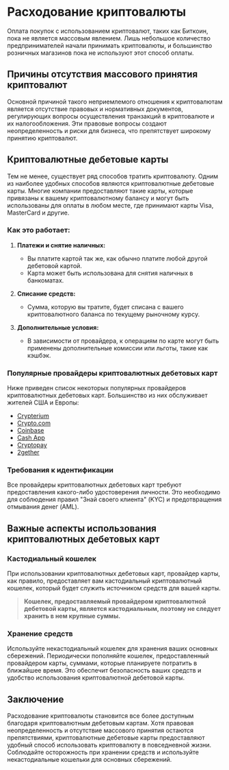 # Расходование криптовалюты

Оплата покупок с использованием криптовалют, таких как Биткоин, пока не является массовым явлением. Лишь небольшое количество предпринимателей начали принимать криптовалюты, и большинство розничных магазинов пока не используют этот способ оплаты.

## Причины отсутствия массового принятия криптовалют

Основной причиной такого неприемлемого отношения к криптовалютам является отсутствие правовых и нормативных документов, регулирующих вопросы осуществления транзакций в криптовалюте и их налогообложения. Эти правовые вопросы создают неопределенность и риски для бизнеса, что препятствует широкому принятию криптовалют.

## Криптовалютные дебетовые карты

Тем не менее, существует ряд способов тратить криптовалюту. Одним из наиболее удобных способов являются криптовалютные дебетовые карты. Многие компании предоставляют такие карты, которые привязаны к вашему криптовалютному балансу и могут быть использованы для оплаты в любом месте, где принимают карты Visa, MasterCard и другие.

### Как это работает:

1. **Платежи и снятие наличных:**
   - Вы платите картой так же, как обычно платите любой другой дебетовой картой.
   - Карта может быть использована для снятия наличных в банкоматах.
   
2. **Списание средств:**
   - Сумма, которую вы тратите, будет списана с вашего криптовалютного баланса по текущему рыночному курсу.
   
3. **Дополнительные условия:**
   - В зависимости от провайдера, к операциям по карте могут быть применены дополнительные комиссии или льготы, такие как кэшбэк.

### Популярные провайдеры криптовалютных дебетовых карт

Ниже приведен список некоторых популярных провайдеров криптовалютных дебетовых карт. Большинство из них обслуживает жителей США и Европы:

- [Crypterium](https://cards.crypterium.com)
- [Crypto.com](https://crypto.com/en/cards.html)
- [Coinbase](https://www.coinbase.com/card)
- [Cash App](https://cash.app)
- [Cryptopay](https://cryptopay.me/bitcoin-debit-card)
- [2gether](https://www.2gether.global/card.html)

### Требования к идентификации

Все провайдеры криптовалютных дебетовых карт требуют предоставления какого-либо удостоверения личности. Это необходимо для соблюдения правил "Знай своего клиента" (KYC) и предотвращения отмывания денег (AML).

## Важные аспекты использования криптовалютных дебетовых карт

### Кастодиальный кошелек

При использовании криптовалютных дебетовых карт, провайдер карты, как правило, предоставляет вам кастодиальный криптовалютный кошелек, который будет служить источником средств для вашей карты.

> **Кошелек, предоставляемый провайдером криптовалютной дебетовой карты, является кастодиальным, поэтому не следует хранить в нем крупные суммы.**

### Хранение средств

Используйте некастодиальный кошелек для хранения ваших основных сбережений. Периодически пополняйте кошелек, предоставленный провайдером карты, суммами, которые планируете потратить в ближайшее время. Это обеспечит безопасность ваших средств и удобство использования криптовалютной дебетовой карты.

## Заключение

Расходование криптовалюты становится все более доступным благодаря криптовалютным дебетовым картам. Хотя правовая неопределенность и отсутствие массового принятия остаются препятствиями, криптовалютные дебетовые карты предоставляют удобный способ использовать криптовалюту в повседневной жизни. Соблюдайте осторожность при хранении средств и используйте некастодиальные кошельки для основных сбережений.